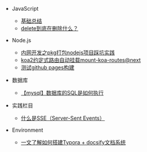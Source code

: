 * JavaScript
  * [基础总结](./docs/)
  * [delete到底在删除什么？](./javascript/delete到底在删除什么？.md)

* Node.js
  * [内网开发之pkg打包nodejs项目踩坑实践](./nodejs/内网开发之pkg打包nodejs项目踩坑实践.md)
  * [koa2约定式路由自动挂载mount-koa-routes@next](./nodejs/koa2约定式路由自动挂载mount-koa-routes@next.md)
  * [测试github pages构建](./nodejs/test.md)

* 数据库
  * [【mysql】数据库的SQL是如何执行](./mysql/数据库的SQL是如何执行？.md)

* 实践栏目
  * [什么是SSE（Server-Sent Events）](./net/SSE(Server-Sent%20Events)服务端推送技术.md)

* Environment
  * [一文了解如何搭建Typora + docsify文档系统](./environment/一文了解如何搭建Typora%20+%20docsify文档系统.md)
